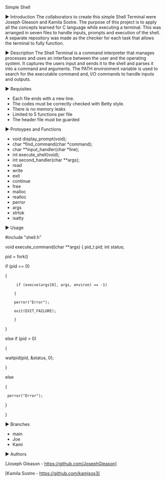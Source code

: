 Simple Shell

▶ Introduction 
    The collaborators to create this simple Shell Terminal were Joseph Gleason and Kamila Sostre. The 
purpose of this project is to apply all the concepts learned for C language while executing a terminal. 
This was arranged in seven files to handle inputs, prompts and execution of the shell. A separate repository was made as the checker for each task that allows the terminal to fully function. 

▶ Description
  The Shell Terminal is a command interpreter that manages processes and uses an interface between the user and the operating system. It captures the users input and sends it to the shell and parses it into a command and arguments. The PATH environment variable is used to search for the executable command 
and, I/O commands to handle inputs and outputs. 

▶ Requisites
 
* Each file ends with a new line.
* The codes must be correctly checked with Betty style.
* There is no memory leaks
* Limited to 5 functions per file
* The header file must be guarded

▶ Protoypes and Functions

* void display_prompt(void);
* char *find_command(char *command);
* char **input_handler(char *line);
* int execute_shell(void);
* int second_handler(char **args);
* read
* write
* exit
* continue
* free
* malloc
* realloc
* perror
* args
* strtok
* isatty

▶ Usage

#include "shell.h"

void execute_command(char **args)
{
   pid_t pid;
   int status;

   pid = fork()
   
   if (pid == 0)
   
   {
         
         if (execve(args[0], args, environ) == -1)
         
        {
            
        perror("Error");
            
        exit(EXIT_FAILURE);
         
        }
   
   }
   
   else if (pid > 0)
   
   {
   
   waitpid(pid, &status, 0);
   
   }
   
   else
   
   {
   
     perror("Error");
   
   }

}


▶ Branches

* main
* Joe
* Kami

▶ Authors

[Joseph Gleason - https://github.com/JosephGleason]


[Kamila Sostre - https://github.com/kamisos3]
